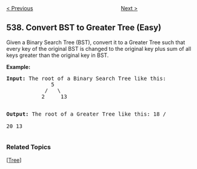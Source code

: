 <!--|This file generated by command(leetcode description); DO NOT EDIT.    |-->
<!--+----------------------------------------------------------------------+-->
<!--|@author    Openset <openset.wang@gmail.com>                           |-->
<!--|@link      https://github.com/openset                                 |-->
<!--|@home      https://github.com/openset/leetcode                        |-->
<!--+----------------------------------------------------------------------+-->

[< Previous](https://github.com/openset/leetcode/tree/master/problems/complex-number-multiplication "Complex Number Multiplication")
　　　　　　　　　　　　　　　　
[Next >](https://github.com/openset/leetcode/tree/master/problems/minimum-time-difference "Minimum Time Difference")

## 538. Convert BST to Greater Tree (Easy)

<p>Given a Binary Search Tree (BST), convert it to a Greater Tree such that every key of the original BST is changed to the original key plus sum of all keys greater than the original key in BST.</p>

<p>
<b>Example:</b>
<pre>
<b>Input:</b> The root of a Binary Search Tree like this:
              5
            /   \
           2     13

<b>Output:</b> The root of a Greater Tree like this:
             18
            /   \
          20     13
</pre>
</p>

### Related Topics
  [[Tree](https://github.com/openset/leetcode/tree/master/tag/tree/README.md)]
